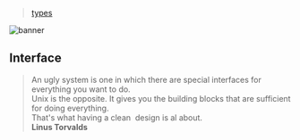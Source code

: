 > [types](./)

![banner](/go/photos/banner.png)

## Interface

> An ugly system is one in which there are special interfaces for everything you want to do.  
> Unix is the opposite.  It gives you the building blocks that are sufficient for doing everything.  
> That's what having a clean  design is al about.    
> **Linus Torvalds**

